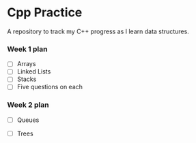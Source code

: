 # Cpp Practice

A repository to track my C++ progress as I learn data structures.

### Week 1 plan
- [ ] Arrays
- [ ] Linked Lists
- [ ] Stacks
- [ ] Five questions on each

### Week 2 plan
- [ ] Queues
- [ ] Trees

